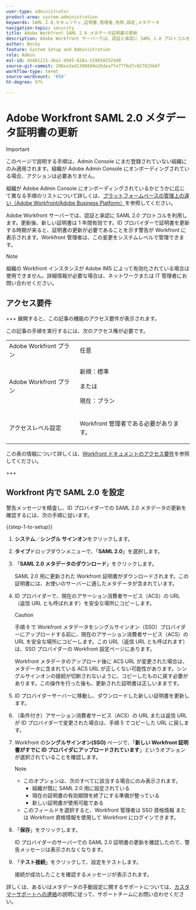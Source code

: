 ```yaml
---
user-type: administrator
product-area: system-administration
keywords: SAML 2.0,セキュリティ,証明書,管理者,免除,設定,メタデータ
navigation-topic: security
title: Adobe Workfront SAML 2.0 メタデータ証明書の更新
description: Adobe Workfront サーバーでは、認証と承認に SAML 2.0 プロトコルを利用します。更新後、新しい証明書は 1 年間有効です。ID プロバイダーで証明書を更新する時期が来ると、証明書の更新が必要であることを示す警告が Workfront に表示されます。Workfront 管理者は、この変更をシステムレベルで管理できます。
author: Becky
feature: System Setup and Administration
role: Admin
exl-id: 4b481215-36a1-4945-828a-1598502529d8
source-git-commit: 206ea3ad1398849e26dea7fe77f6d7c027825b6f
workflow-type: tm+mt
source-wordcount: '654'
ht-degree: 97%

---
```


# Adobe Workfront SAML 2.0 メタデータ証明書の更新

>[!IMPORTANT]
>
>このページで説明する手順は、Admin Console にまだ登録されていない組織にのみ適用されます。組織が Adobe Admin Console にオンボーディングされている場合、アクションは必要ありません。
>
>組織が Adobe Admin Console にオンボーディングされているかどうかに応じて異なる手順のリストについて詳しくは、[プラットフォームベースの管理上の違い（Adobe Workfront/Adobe Business Platform）](../../../administration-and-setup/get-started-wf-administration/actions-in-admin-console.md)を参照してください。

Adobe Workfront サーバーでは、認証と承認に SAML 2.0 プロトコルを利用します。更新後、新しい証明書は 1 年間有効です。ID プロバイダーで証明書を更新する時期が来ると、証明書の更新が必要であることを示す警告が Workfront に表示されます。Workfront 管理者は、この変更をシステムレベルで管理できます。

<!--Use this Important note box in the last few weeks before each update.

You must take action to update the metadata in your identity provider with the information from the renewed certificate before the specified date. Mismatched certificates can keep your users from logging in to Workfront after November 22, 2022.
 
-->

>[!NOTE]
>
>組織の Workfront インスタンスが Adobe IMS によって有効化されている場合は使用できません。詳細情報が必要な場合は、ネットワークまたは IT 管理者にお問い合わせください。

## アクセス要件

+++ 展開すると、この記事の機能のアクセス要件が表示されます。

この記事の手順を実行するには、次のアクセス権が必要です。

<table style="table-layout:auto"> 
 <col> 
 <col> 
 <tbody> 
  <tr> 
   <td role="rowheader">Adobe Workfront プラン</td> 
   <td>任意</td> 
  </tr> 
 <tr> 
  <td role="rowheader">Adobe Workfront プラン</td> 
  <td> <p>新規：標準 </p>
 <p>または</p> 
<p>現在：プラン </p> 
</td> 
 </tr>   
 <tr> 
   <td role="rowheader">アクセスレベル設定</td> 
   <td> <p>Workfront 管理者である必要があります。</p> </td> 
  </tr> 
 </tbody> 
</table>

この表の情報について詳しくは、[Workfront ドキュメントのアクセス要件](/help/quicksilver/administration-and-setup/add-users/access-levels-and-object-permissions/access-level-requirements-in-documentation.md)を参照してください。

+++

## Workfront 内で SAML 2.0 を設定

警告メッセージを精査し、ID プロバイダーでの SAML 2.0 メタデータの更新を確認するには、次の手順に従います。

{{step-1-to-setup}}

1. **システム**／**シングル サインオン**&#x200B;をクリックします。

1. **タイプ**&#x200B;ドロップダウンメニューで、「**SAML 2.0**」を選択します。

1. 「**SAML 2.0 メタデータのダウンロード**」をクリックします。

   SAML 2.0 用に更新された Workfront 証明書がダウンロードされます。この証明書には、お使いのサーバーに適したメタデータが含まれています。

1. ID プロバイダーで、現在のアサーション消費者サービス（ACS）の URL（返信 URL とも呼ばれます）を安全な場所にコピーします。

   >[!CAUTION]
   >
   >手順 6 で Workfront メタデータをシングルサインオン（SSO）プロバイダーにアップロードする前に、現在のアサーション消費者サービス（ACS）の URL を安全な場所にコピーします。この URL（返信 URL とも呼ばれます）は、SSO プロバイダーの Workfront 設定ページにあります。
   >
   >
   >Workfront メタデータのアップロード後に ACS URL が変更された場合は、メタデータに含まれている ACS URL が正しくない可能性があります。シングルサインオンの接続が切断されないように、コピーしたものに戻す必要があります。この操作を行った後も、更新された証明書は正しいままです。

1. ID プロバイダーサーバーに移動し、ダウンロードした新しい証明書を更新します。
1. （条件付き）アサーション消費者サービス（ACS）の URL または返信 URL が ID プロバイダーで変更された場合は、手順 5 でコピーした URL に戻します。
1. Workfront の&#x200B;**シングルサインオン(SSO)** ページで、「**新しい Workfront 証明書がすでに ID プロバイダにアップロードされています**」というオプションが選択されていることを確認します。

   >[!NOTE]
   >
   >* このオプションは、次のすべてに該当する場合にのみ表示されます。
   >   * 組織が既に SAML 2.0 用に設定されている
   >   * 現在の証明書の有効期限を終了にする準備が整っている
   >   * 新しい証明書が使用可能である
   >* このフィールドを選択すると、Workfront 管理者は SSO 資格情報 または Workfront 資格情報を使用して Workfront にログインできます。

1. 「**保存**」をクリックします。

   ID プロバイダーのサーバーでの SAML 2.0 証明書の更新を確認したので、警告メッセージは表示されなくなります。

1. 「**テスト接続**」をクリックして、設定をテストします。

   接続が成功したことを確認するメッセージが表示されます。

詳しくは、あるいはメタデータの手動設定に関するサポートについては、[カスタマーサポートへの連絡](../../../workfront-basics/tips-tricks-and-troubleshooting/contact-customer-support.md)の説明に従って、サポートチームにお問い合わせください。
